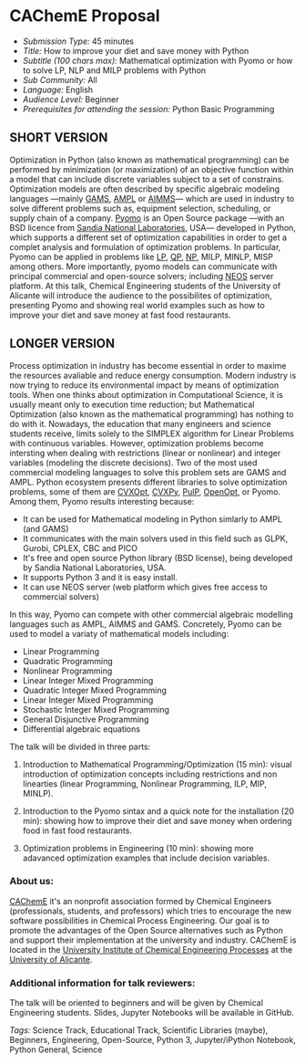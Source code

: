 # CAChemE Proposal

- *Submission Type:* 45 minutes
- *Title:* How to improve your diet and save money with Python
- *Subtitle (100 chars max):* Mathematical optimization with Pyomo or how to solve LP, NLP and MILP problems with Python
- *Sub Community:* All 
- *Language:* English
- *Audience Level:* Beginner
- *Prerequisites for attending the session:* Python Basic Programming


## SHORT VERSION 
Optimization in Python (also known as mathematical programming) can be performed by minimization (or maximization) of an objective function within a model that can include discrete variables subject to a set of constrains. Optimization models are often described by specific algebraic modeling languages —mainly  [GAMS](http://www.gams.com/), [AMPL](http://ampl.com/) or [AIMMS](http://www.aimms.com/)— which are used in industry to solve different problems such as, equipment selection, scheduling, or supply chain of a company. [Pyomo](http://www.pyomo.org/) is an Open Source package —with an BSD licence from [Sandia National Laboratories](http://www.sandia.gov/), USA— developed in Python, which supports a different set of optimization capabilities in order to get a complet analysis and formulation of optimization problems. In particular, Pyomo can be applied in problems like [LP](https://en.wikipedia.org/wiki/Linear_programming), [QP](https://en.wikipedia.org/wiki/Quadratic_programming), [NP](https://en.wikipedia.org/wiki/Nonlinear_programming), MILP, MINLP, MISP among others. More importantly, pyomo models can communicate with principal commercial and open-source solvers; including [NEOS](http://www.neos-server.org/neos/) server platform. 
At this talk, Chemical Engineering students of the University of Alicante will introduce the audience to the possibilites of optimization, presenting Pyomo and showing real world examples such as how to improve your diet and save money at fast food restaurants.

## LONGER VERSION

Process optimization in industry has become essential in order to maxime the resources avaliable and reduce energy consumption. Modern industry is now trying to reduce its environmental impact by means of optimization tools. 
When one thinks about optimization in Computational Science, it is usually meant only to execution time reduction; but Mathematical Optimization (also known as the mathematical programming) has nothing to do with it. Nowadays, the education that many engineers and science students receive, limits solely to the SIMPLEX algorithm for Linear Problems with continuous variables. However, optimization problems become intersting when dealing with restrictions (linear or nonlinear) and integer variables (modeling the discrete decisions). Two of the most used commercial modeling languages to solve this problem sets are GAMS and AMPL. Python ecosystem presents different libraries to solve optimization problems, some of them are [CVXOpt](http://cvxopt.org/), [CVXPy](http://www.cvxpy.org/en/latest/), [PulP](https://pythonhosted.org/PuLP/), [OpenOpt](http://openopt.org/Welcome), or Pyomo. 
Among them, Pyomo results interesting because:
- It can be used for Mathematical modeling in Python simlarly to AMPL (and GAMS)
- It communicates with the main solvers used in this field such as GLPK, Gurobi, CPLEX, CBC and PICO
- It's free and open source Python library (BSD license), being developed by Sandia National Laboratories, USA.
- It supports Python 3 and it is easy install.
- It can use NEOS server (web platform which gives free access to commercial solvers)

In this way, Pyomo can compete with other commercial algebraic modelling languages such as AMPL, AIMMS and GAMS. Concretely, Pyomo can be used to model a variaty of mathematical models including: 

- Linear Programming
- Quadratic Programming
- Nonlinear Programming
- Linear Integer Mixed Programming
- Quadratic Integer Mixed Programming
- Linear Integer Mixed Programming
- Stochastic Integer Mixed Programming
- General Disjunctive Programming
- Differential algebraic equations 

The talk will be divided in three parts:

1. Introduction to Mathematical Programming/Optimization (15 min): visual introduction of optimization concepts including restrictions and non linearties (linear Programming, Nonlinear Programming, ILP, MIP, MINLP). 

2. Introduction to the Pyomo sintax and a quick note for the installation (20 min): showing how to improve their diet and save money when ordering food in fast food restaurants.
	
3. Optimization problems in Engineering (10 min): showing more adavanced optimization examples that include decision variables.

### About us:

[CAChemE](http://cacheme.org/) it's an nonprofit association formed by Chemical Engineers (professionals, students, and professors) which tries to encourage the new software possibilities in Chemical Process Engineering. Our goal is to promote the advantages of the Open Source alternatives such as Python and support their implementation at the university and industry. CAChemE is located in the [University Institute of Chemical Engineering Processes](http://iipq.ua.es/) at the [University of Alicante](http://www.ua.es/).

### Additional information for talk reviewers:

The talk will be oriented to beginners and will be given by Chemical Engineering students. Slides, Jupyter Notebooks will be available in GitHub.

*Tags:* Science Track, Educational Track, Scientific Libraries (maybe), Beginners, Engineering, Open-Source, Python 3, Jupyter/iPython Notebook, Python General, Science
